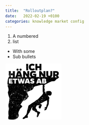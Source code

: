 ```yaml
---
title:  "Rolloutplan?"
date:   2022-02-19 +0100
categories: knowledge market config
---
```


1. A numbered
2. list
  * With some
  * Sub bullets
      
![My helpful screenshot](/images/image.png)
